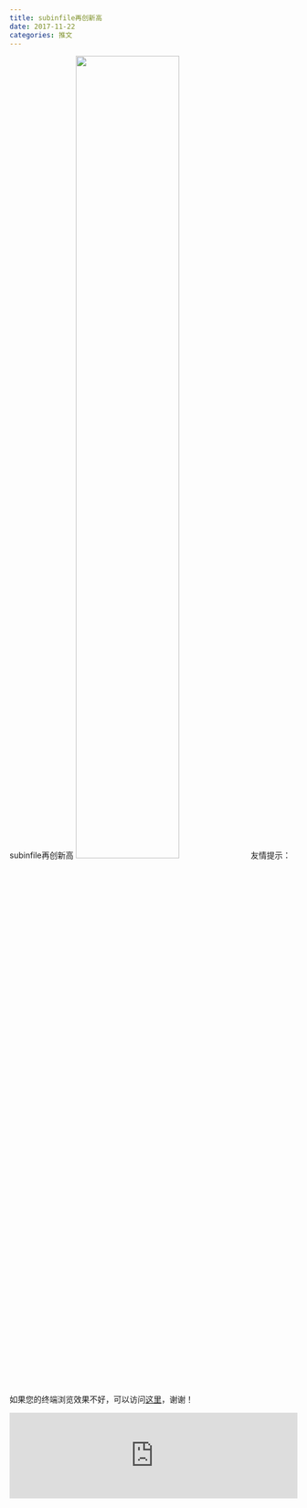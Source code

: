 ```yaml
---
title: subinfile再创新高
date: 2017-11-22
categories: 推文
---
```

subinfile再创新高
<img src="http://mmbiz.qpic.cn/mmbiz_jpg/ACviaWTBFxhZBbib8fV0FOMjPdicUAXu7sD8znyhiceUyPYeSbplUEPbDRuib3nyo2ibI5ajO6icyPCPiaUoP7HiboqUFBA/0?wx_fmt=jpeg" style="width: 60%; height: auto;"/><!--more-->
友情提示：如果您的终端浏览效果不好，可以访问[这里](https://stata-club.github.io/stata_article/2017-11-22.html)，谢谢！
<iframe src="https://stata-club.github.io/stata_article/2017-11-22.html" id="iframepage" frameborder="0" scrolling="no" marginheight="0" marginwidth="0" width="100%" onLoad="iFrameHeight()"></iframe>
<script type="text/javascript" language="javascript">
function iFrameHeight() {
var ifm= document.getElementById("iframepage");
var subWeb = document.frames ? document.frames["iframepage"].document : ifm.contentDocument;   
if(ifm != null && subWeb != null) {
 ifm.height = subWeb.body.scrollHeight;
} 
} 
</script> 
